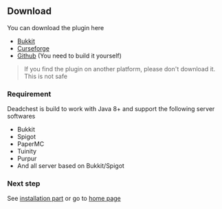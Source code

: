 ## Download

You can download the plugin here

- [Bukkit](https://dev.bukkit.org/projects/dead-chest)
- [Curseforge](https://www.curseforge.com/minecraft/bukkit-plugins/dead-chest)
- [Github](https://github.com/apavarino/Deadchest) (You need to build it yourself)

> If you find the plugin on another platform, please don't download it. This is not safe

### Requirement 
Deadchest is build to work with Java 8+ and support the following server softwares

- Bukkit
- Spigot
- PaperMC
- Tuinity
- Purpur
- And all server based on Bukkit/Spigot

### Next step
See [installation part](https://apavarino.github.io/Deadchest/installation) or go to [home page](https://apavarino.github.io/Deadchest)
